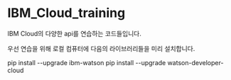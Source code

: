 # IBM_Cloud_training

IBM Cloud의 다양한 api를 연습하는 코드들입니다.

우선 연습을 위해 로컬 컴퓨터에 다음의 라이브러리들을 미리 설치합니다.

pip install --upgrade ibm-watson
pip install --upgrade watson-developer-cloud
